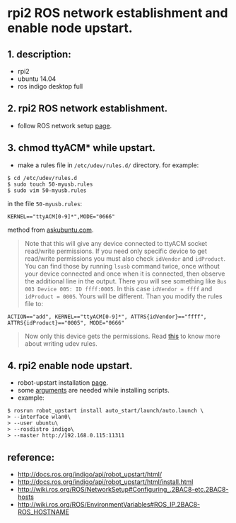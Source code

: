# rpi2 ROS network establishment and enable node upstart.
## 1. description:
* rpi2 
* ubuntu 14.04
* ros indigo desktop full
## 2. rpi2 ROS network establishment.
* follow ROS network setup [page](http://wiki.ros.org/ROS/NetworkSetup#Configuring_.2BAC8-etc.2BAC8-hosts).

## 3. chmod ttyACM* while upstart.
* make a rules file in `/etc/udev/rules.d/` directory.  for example:
```
$ cd /etc/udev/rules.d
$ sudo touch 50-myusb.rules
$ sudo vim 50-myusb.rules
```
in the file `50-myusb.rules`:
```
KERNEL=="ttyACM[0-9]*",MODE="0666"
```
method from [askubuntu.com](https://askubuntu.com/questions/58119/changing-permissions-on-serial-port).
>Note that this will give any device connected to ttyACM socket read/write permissions. If you need only specific device to get read/write permissions you must also check `idVendor` and `idProduct`. You can find those by running `lsusb` command twice, once without your device connected and once when it is connected, then observe the additional line in the output. There you will see something like `Bus 003 Device 005: ID ffff:0005`. In this case `idVendor = ffff` and `idProduct = 0005`. Yours will be different. Than you modify the rules file to:

```
ACTION=="add", KERNEL=="ttyACM[0-9]*", ATTRS{idVendor}=="ffff", ATTRS{idProduct}=="0005", MODE="0666"
```
>Now only this device gets the permissions. Read [this](http://reactivated.net/writing_udev_rules.html) to know more about writing udev rules.

## 4. rpi2 enable node upstart.
* robot-upstart installation [page](http://docs.ros.org/indigo/api/robot_upstart/html/).
* some [arguments](http://docs.ros.org/indigo/api/robot_upstart/html/install.html) are needed while installing scripts.
* example:
```
$ rosrun robot_upstart install auto_start/launch/auto.launch \
> --interface wlan0\
> --user ubuntu\
> --rosdistro indigo\
> --master http://192.168.0.115:11311
```

## reference:
- http://docs.ros.org/indigo/api/robot_upstart/html/
- http://docs.ros.org/indigo/api/robot_upstart/html/install.html
- http://wiki.ros.org/ROS/NetworkSetup#Configuring_.2BAC8-etc.2BAC8-hosts
- http://wiki.ros.org/ROS/EnvironmentVariables#ROS_IP.2BAC8-ROS_HOSTNAME